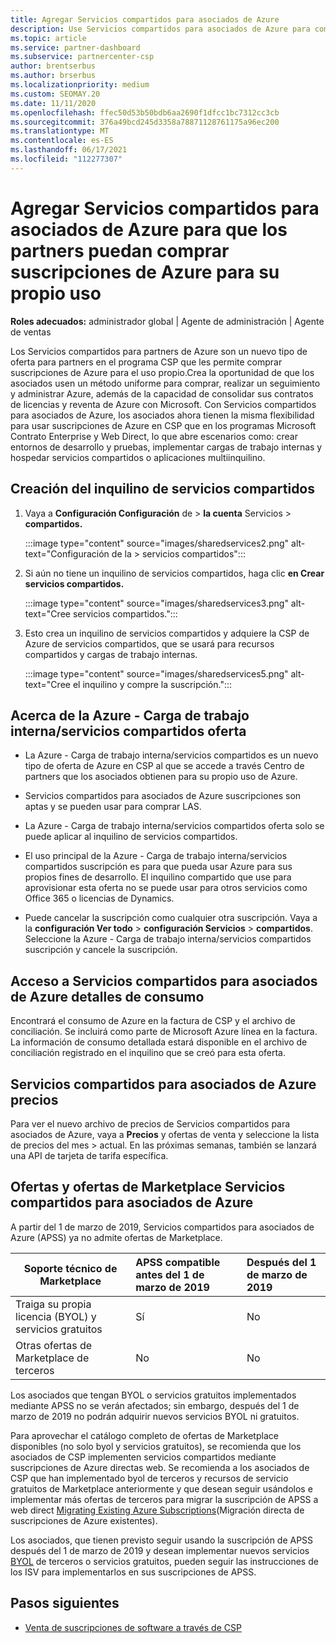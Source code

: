 ```yaml
---
title: Agregar Servicios compartidos para asociados de Azure
description: Use Servicios compartidos para asociados de Azure para comprar suscripciones de Azure para su propio uso y para tener un método uniforme para comprar, realizar un seguimiento y administrar Azure.
ms.topic: article
ms.service: partner-dashboard
ms.subservice: partnercenter-csp
author: brentserbus
ms.author: brserbus
ms.localizationpriority: medium
ms.custom: SEOMAY.20
ms.date: 11/11/2020
ms.openlocfilehash: ffec50d53b50bdb6aa2690f1dfcc1bc7312cc3cb
ms.sourcegitcommit: 376a49bcd245d3358a78871128761175a96ec200
ms.translationtype: MT
ms.contentlocale: es-ES
ms.lasthandoff: 06/17/2021
ms.locfileid: "112277307"
---
```

# <a name="add-azure-partner-shared-services-so-partners-can-buy-azure-subscriptions-for-their-own-use"></a>Agregar Servicios compartidos para asociados de Azure para que los partners puedan comprar suscripciones de Azure para su propio uso

**Roles adecuados:** administrador global | Agente de administración | Agente de ventas

Los Servicios compartidos para partners de Azure son un nuevo tipo de oferta para partners en el programa CSP que les permite comprar suscripciones de Azure para el uso propio.Crea la oportunidad de que los asociados usen un método uniforme para comprar, realizar un seguimiento y administrar Azure, además de la capacidad de consolidar sus contratos de licencias y reventa de Azure con Microsoft. Con Servicios compartidos para asociados de Azure, los asociados ahora tienen la misma flexibilidad para usar suscripciones de Azure en CSP que en los programas Microsoft Contrato Enterprise y Web Direct, lo que abre escenarios como: crear entornos de desarrollo y pruebas, implementar cargas de trabajo internas y hospedar servicios compartidos o aplicaciones multiinquilino.  

## <a name="create-the-shared-services-tenant"></a>Creación del inquilino de servicios compartidos

1. Vaya a **Configuración Configuración** de  >  **la cuenta** Servicios  >  **compartidos.**

   :::image type="content" source="images/sharedservices2.png" alt-text="Configuración de la > servicios compartidos":::

2. Si aún no tiene un inquilino de servicios compartidos, haga clic **en Crear servicios compartidos.**

   :::image type="content" source="images/sharedservices3.png" alt-text="Cree servicios compartidos.":::

3. Esto crea un inquilino de servicios compartidos y adquiere la CSP de Azure de servicios compartidos, que se usará para recursos compartidos y cargas de trabajo internas.

   :::image type="content" source="images/sharedservices5.png" alt-text="Cree el inquilino y compre la suscripción.":::

## <a name="about-the-azure--internalshared-services-offer"></a>Acerca de la Azure - Carga de trabajo interna/servicios compartidos oferta

- La Azure - Carga de trabajo interna/servicios compartidos es un nuevo tipo de oferta de Azure en CSP al que se accede a través Centro de partners que los asociados obtienen para su propio uso de Azure.

- Servicios compartidos para asociados de Azure suscripciones son aptas y se pueden usar para comprar LAS.

- La Azure - Carga de trabajo interna/servicios compartidos oferta solo se puede aplicar al inquilino de servicios compartidos.

- El uso principal de la Azure - Carga de trabajo interna/servicios compartidos suscripción es para que pueda usar Azure para sus propios fines de desarrollo. El inquilino compartido que use para aprovisionar esta oferta no se puede usar para otros servicios como Office 365 o licencias de Dynamics.

- Puede cancelar la suscripción como cualquier otra suscripción. Vaya a la **configuración Ver todo**  >  **configuración Servicios**  >  **compartidos**. Seleccione la Azure - Carga de trabajo interna/servicios compartidos suscripción y cancele la suscripción.

## <a name="accessing-azure-partner-shared-services-consumption-details"></a>Acceso a Servicios compartidos para asociados de Azure detalles de consumo

Encontrará el consumo de Azure en la factura de CSP y el archivo de conciliación. Se incluirá como parte de Microsoft Azure línea en la factura. La información de consumo detallada estará disponible en el archivo de conciliación registrado en el inquilino que se creó para esta oferta.

## <a name="azure-partner-shared-services-pricing"></a>Servicios compartidos para asociados de Azure precios

Para ver el nuevo archivo de precios de Servicios compartidos para asociados de Azure, vaya a **Precios** y ofertas de venta y seleccione la lista de precios del mes  >   actual. En las próximas semanas, también se lanzará una API de tarjeta de tarifa específica.

## <a name="marketplace-offers-and-azure-partner-shared-services"></a>Ofertas y ofertas de Marketplace Servicios compartidos para asociados de Azure

A partir del 1 de marzo de 2019, Servicios compartidos para asociados de Azure (APSS) ya no admite ofertas de Marketplace.

|**Soporte técnico de Marketplace**   |**APSS compatible antes del 1 de marzo de 2019**|**Después del 1 de marzo de 2019**|
|---------------------------|:----------------------------|:-------------------|
|Traiga su propia licencia (BYOL) y servicios gratuitos   | Sí   | No|
|Otras ofertas de Marketplace de terceros   | No   |No|

Los asociados que tengan BYOL o servicios gratuitos implementados mediante APSS no se verán afectados; sin embargo, después del 1 de marzo de 2019 no podrán adquirir nuevos servicios BYOL ni gratuitos.

Para aprovechar el catálogo completo de ofertas de Marketplace disponibles (no solo byol y servicios gratuitos), se recomienda que los asociados de CSP implementen servicios compartidos mediante suscripciones de Azure directas web.  Se recomienda a los asociados de CSP que han implementado byol de terceros y recursos de servicio gratuitos de Marketplace anteriormente y que desean seguir usándolos e implementar más ofertas de terceros para migrar la suscripción de APSS a web direct [Migrating Existing Azure Subscriptions](/azure/cloud-solution-provider/migration/migration#migrating-existing-azure-subscriptions)(Migración directa de suscripciones de Azure existentes).

Los asociados, que tienen previsto seguir usando la suscripción de APSS después del 1 de marzo de 2019 y desean implementar nuevos servicios [BYOL](https://azuremarketplace.microsoft.com/marketplace/apps?filters=byol) de terceros o servicios gratuitos, pueden seguir las instrucciones de los ISV para implementarlos en sus suscripciones de APSS.

## <a name="next-steps"></a>Pasos siguientes

- [Venta de suscripciones de software a través de CSP](csp-software-subscriptions.md)
